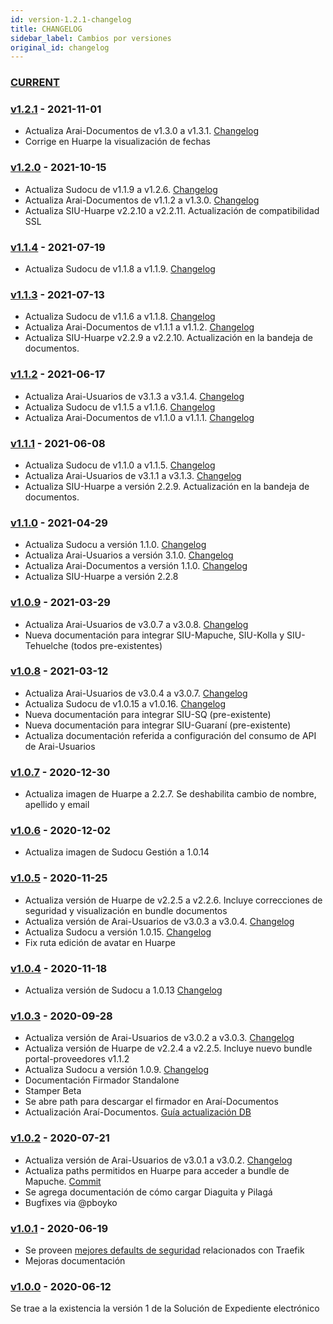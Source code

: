```yaml
---
id: version-1.2.1-changelog
title: CHANGELOG
sidebar_label: Cambios por versiones
original_id: changelog
---
```

### [CURRENT](https://hub.siu.edu.ar/siu/expedientes/compare/master...develop)

### [v1.2.1](https://hub.siu.edu.ar/siu/expedientes/compare/v1.2.0...v1.2.1) - 2021-11-01
* Actualiza Arai-Documentos de v1.3.0 a v1.3.1. [Changelog](https://documentacion.siu.edu.ar/documentos/docs/changelog/)
* Corrige en Huarpe la visualización de fechas

### [v1.2.0](https://hub.siu.edu.ar/siu/expedientes/compare/v1.1.4...v1.2.0) - 2021-10-15
* Actualiza Sudocu de v1.1.9 a v1.2.6. [Changelog](https://sudocu.dev/docs/introduccion/CHANGELOG/)
* Actualiza Arai-Documentos de v1.1.2 a v1.3.0. [Changelog](https://documentacion.siu.edu.ar/documentos/docs/changelog/)
* Actualiza SIU-Huarpe v2.2.10 a v2.2.11. Actualización de compatibilidad SSL

### [v1.1.4](https://hub.siu.edu.ar/siu/expedientes/compare/v1.1.3...v1.1.4) - 2021-07-19
* Actualiza Sudocu de v1.1.8 a v1.1.9. [Changelog](https://sudocu.dev/docs/CHANGELOG/)

### [v1.1.3](https://hub.siu.edu.ar/siu/expedientes/compare/v1.1.2...v1.1.3) - 2021-07-13
* Actualiza Sudocu de v1.1.6 a v1.1.8. [Changelog](https://sudocu.dev/docs/CHANGELOG/)
* Actualiza Arai-Documentos de v1.1.1 a v1.1.2. [Changelog](https://documentacion.siu.edu.ar/documentos/docs/changelog/)
* Actualiza SIU-Huarpe v2.2.9 a v2.2.10. Actualización en la bandeja de documentos.

### [v1.1.2](https://hub.siu.edu.ar/siu/expedientes/compare/v1.1.1...v1.1.2) - 2021-06-17
* Actualiza Arai-Usuarios de v3.1.3 a v3.1.4. [Changelog](https://documentacion.siu.edu.ar/usuarios/docs/cache/changelog/)
* Actualiza Sudocu de v1.1.5 a v1.1.6. [Changelog](https://sudocu.dev/docs/CHANGELOG/)
* Actualiza Arai-Documentos de v1.1.0 a v1.1.1. [Changelog](https://documentacion.siu.edu.ar/documentos/docs/changelog/)

### [v1.1.1](https://hub.siu.edu.ar/siu/expedientes/compare/v1.1.0...v1.1.1) - 2021-06-08
* Actualiza Sudocu de v1.1.0 a v1.1.5. [Changelog](https://sudocu.dev/docs/CHANGELOG/)
* Actualiza Arai-Usuarios de v3.1.1 a v3.1.3. [Changelog](https://documentacion.siu.edu.ar/usuarios/docs/cache/changelog/)
* Actualiza SIU-Huarpe a versión 2.2.9. Actualización en la bandeja de documentos.

### [v1.1.0](https://hub.siu.edu.ar/siu/expedientes/compare/v1.0.9...v1.1.0) - 2021-04-29
* Actualiza Sudocu a versión 1.1.0. [Changelog](https://sudocu.dev/docs/CHANGELOG/)
* Actualiza Arai-Usuarios a versión 3.1.0. [Changelog](https://documentacion.siu.edu.ar/usuarios/docs/cache/changelog/)
* Actualiza Arai-Documentos a versión 1.1.0. [Changelog](https://documentacion.siu.edu.ar/documentos/docs/changelog/)
* Actualiza SIU-Huarpe a versión 2.2.8

### [v1.0.9](https://hub.siu.edu.ar/siu/expedientes/compare/v1.0.8...v1.0.9) - 2021-03-29
* Actualiza Arai-Usuarios de v3.0.7 a v3.0.8. [Changelog](https://documentacion.siu.edu.ar/usuarios/docs/cache/changelog/)
* Nueva documentación para integrar SIU-Mapuche, SIU-Kolla y SIU-Tehuelche (todos pre-existentes)


### [v1.0.8](https://hub.siu.edu.ar/siu/expedientes/compare/v1.0.7...v1.0.8) - 2021-03-12
* Actualiza Arai-Usuarios de v3.0.4 a v3.0.7. [Changelog](https://documentacion.siu.edu.ar/usuarios/docs/cache/changelog/)
* Actualiza Sudocu de v1.0.15 a v1.0.16. [Changelog](https://sudocu.dev/docs/CHANGELOG/)
* Nueva documentación para integrar SIU-SQ (pre-existente)
* Nueva documentación para integrar SIU-Guaraní (pre-existente)
* Actualiza documentación referida a configuración del consumo de API de Arai-Usuarios


### [v1.0.7](https://hub.siu.edu.ar/siu/expedientes/compare/v1.0.6...v1.0.7) - 2020-12-30
* Actualiza imagen de Huarpe a 2.2.7. Se deshabilita cambio de nombre, apellido y email

### [v1.0.6](https://hub.siu.edu.ar/siu/expedientes/compare/v1.0.5...v1.0.6) - 2020-12-02
* Actualiza imagen de Sudocu Gestión a 1.0.14

### [v1.0.5](https://hub.siu.edu.ar/siu/expedientes/compare/v1.0.4...v1.0.5) - 2020-11-25
* Actualiza versión de Huarpe de v2.2.5 a v2.2.6. Incluye correcciones de seguridad y visualización en bundle documentos
* Actualiza versión de Arai-Usuarios de v3.0.3 a v3.0.4. [Changelog](https://documentacion.siu.edu.ar/usuarios/docs/cache/changelog/)
* Actualiza Sudocu a versión 1.0.15. [Changelog](https://sudocu.dev/docs/CHANGELOG/)
* Fix ruta edición de avatar en Huarpe

### [v1.0.4](https://hub.siu.edu.ar/siu/expedientes/compare/v1.0.3...v1.0.4) - 2020-11-18
* Actualiza versión de Sudocu a 1.0.13 [Changelog](https://sudocu.dev/docs/CHANGELOG/)

### [v1.0.3](https://hub.siu.edu.ar/siu/expedientes/compare/v1.0.2...v1.0.3) - 2020-09-28
* Actualiza versión de Arai-Usuarios de v3.0.2 a v3.0.3. [Changelog](https://documentacion.siu.edu.ar/usuarios/docs/cache/changelog/)
* Actualiza versión de Huarpe de v2.2.4 a v2.2.5. Incluye nuevo bundle portal-proveedores v1.1.2
* Actualiza Sudocu a versión 1.0.9. [Changelog](https://sudocu.dev/docs/CHANGELOG/)
* Documentación Firmador Standalone
* Stamper Beta
* Se abre path para descargar el firmador en Araí-Documentos
* Actualización Araí-Documentos. [Guía actualización DB](https://documentacion.siu.edu.ar/documentos/docs/actualizacion/)


### [v1.0.2](https://hub.siu.edu.ar/siu/expedientes/compare/v1.0.1...v1.0.2) - 2020-07-21
* Actualiza versión de Arai-Usuarios de v3.0.1 a v3.0.2. [Changelog](https://documentacion.siu.edu.ar/usuarios/docs/cache/changelog/)
* Actualiza paths permitidos en Huarpe para acceder a bundle de Mapuche. [Commit](https://hub.siu.edu.ar/siu/expedientes/-/commit/fba421c60ab9a234b919c05256e6bb7aede115ba)
* Se agrega documentación de cómo cargar Diaguita y Pilagá
* Bugfixes via @pboyko

### [v1.0.1](https://hub.siu.edu.ar/siu/expedientes/compare/v1.0.0...v1.0.1) - 2020-06-19
* Se proveen [mejores defaults de seguridad](https://hub.siu.edu.ar/siu/expedientes/-/commit/9ba309980fbd8261740c4944283528dd6e4e875e) relacionados con Traefik
* Mejoras documentación

### [v1.0.0](https://hub.siu.edu.ar/siu/expedientes/tree/v1.0.0) - 2020-06-12
Se trae a la existencia la versión 1 de la Solución de Expediente electrónico
